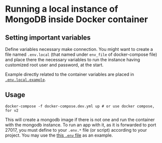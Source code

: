 # Running a local instance of MongoDB inside Docker container

## Setting important variables

Define variables necessary make connection. You might want to create a file named `.env.local` (that named under `env_file` of docker-compose file) and place there the necessary variables to run the instance having customized root user and password, at the start.

Example directly related to the container variables are placed in [`.env.local.example`](./.env.local.example).

## Usage

```shell
docker-compose -f docker-compose.dev.yml up # or use docker compose, for v2
```

This will create a mongodb image if there is not one and run the container with the mongodb instance. To run an app with it, as it is forwarded to port 27017, you must define to your `.env.*` file (or script) according to your project. You may use the [this `.env` file](../.env.local.example) as an example.
